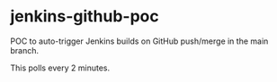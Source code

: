# jenkins-github-poc
POC to auto-trigger Jenkins builds on GitHub push/merge in the main branch. 

This polls every 2 minutes.
